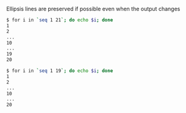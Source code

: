 Ellipsis lines are preserved if possible even when the output changes

```sh
$ for i in `seq 1 21`; do echo $i; done
1
2
...
10
...
19
20
```

```sh
$ for i in `seq 1 19`; do echo $i; done
1
2
...
10
...
20
```
